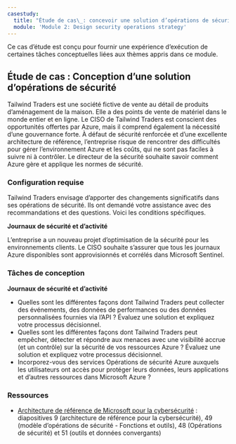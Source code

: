 ```yaml
---
casestudy:
  title: "Étude de cas\_: concevoir une solution d’opérations de sécurité"
  module: 'Module 2: Design security operations strategy'
---
```


Ce cas d’étude est conçu pour fournir une expérience d’exécution de certaines tâches conceptuelles liées aux thèmes appris dans ce module.

## Étude de cas : Conception d’une solution d’opérations de sécurité

Tailwind Traders est une société fictive de vente au détail de produits d’aménagement de la maison. Elle a des points de vente de matériel dans le monde entier et en ligne. Le CISO de Tailwind Traders est conscient des opportunités offertes par Azure, mais il comprend également la nécessité d’une gouvernance forte. À défaut de sécurité renforcée et d’une excellente architecture de référence, l’entreprise risque de rencontrer des difficultés pour gérer l’environnement Azure et les coûts, qui ne sont pas faciles à suivre ni à contrôler. Le directeur de la sécurité souhaite savoir comment Azure gère et applique les normes de sécurité.

### Configuration requise

Tailwind Traders envisage d’apporter des changements significatifs dans ses opérations de sécurité. Ils ont demandé votre assistance avec des recommandations et des questions. Voici les conditions spécifiques.

**Journaux de sécurité et d’activité** 

L’entreprise a un nouveau projet d’optimisation de la sécurité pour les environnements clients. Le CISO souhaite s’assurer que tous les journaux Azure disponibles sont approvisionnés et corrélés dans Microsoft Sentinel.

### Tâches de conception

**Journaux de sécurité et d’activité**

* Quelles sont les différentes façons dont Tailwind Traders peut collecter des événements, des données de performances ou des données personnalisées fournies via l’API ? Évaluez une solution et expliquez votre processus décisionnel.
* Quelles sont les différentes façons dont Tailwind Traders peut empêcher, détecter et répondre aux menaces avec une visibilité accrue (et un contrôle) sur la sécurité de vos ressources Azure ? Évaluez une solution et expliquez votre processus décisionnel.
* Incorporez-vous des services Opérations de sécurité Azure auxquels les utilisateurs ont accès pour protéger leurs données, leurs applications et d’autres ressources dans Microsoft Azure ?

### Ressources

* [Architecture de référence de Microsoft pour la cybersécurité](https://github.com/MicrosoftDocs/security/blob/main/Downloads/microsoft-cybersecurity-reference-architectures.pptx?raw=true) : diapositives 9 (architecture de référence pour la cybersécurité), 49 (modèle d’opérations de sécurité - Fonctions et outils), 48 (Opérations de sécurité) et 51 (outils et données convergants)
